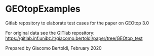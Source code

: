 # GEOtopExamples

Gitlab repository to elaborate test cases for the paper on GEOtop 3.0

For original data see the GITlab repository: 
https://gitlab.inf.unibz.it/giacomo.bertoldi/paper/tree/GEOtop_test

Prepared by Giacomo Bertoldi, February 2020
